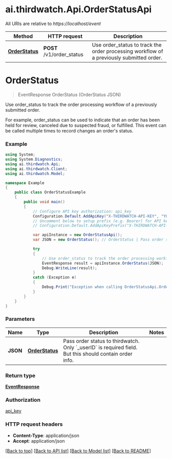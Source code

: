 # ai.thirdwatch.Api.OrderStatusApi

All URIs are relative to *https://localhost/event*

Method | HTTP request | Description
------------- | ------------- | -------------
[**OrderStatus**](OrderStatusApi.md#orderstatus) | **POST** /v1/order_status | Use order_status to track the order processing workflow of a previously submitted order.


<a name="orderstatus"></a>
# **OrderStatus**
> EventResponse OrderStatus (OrderStatus JSON)

Use order_status to track the order processing workflow of a previously submitted order.

For example, order_status can be used to indicate that an order has been held for review, canceled due to suspected fraud, or fulfilled. This event can be called multiple times to record changes an order's status. 

### Example
```csharp
using System;
using System.Diagnostics;
using ai.thirdwatch.Api;
using ai.thirdwatch.Client;
using ai.thirdwatch.Model;

namespace Example
{
    public class OrderStatusExample
    {
        public void main()
        {
            // Configure API key authorization: api_key
            Configuration.Default.AddApiKey("X-THIRDWATCH-API-KEY", "YOUR_API_KEY");
            // Uncomment below to setup prefix (e.g. Bearer) for API key, if needed
            // Configuration.Default.AddApiKeyPrefix("X-THIRDWATCH-API-KEY", "Bearer");

            var apiInstance = new OrderStatusApi();
            var JSON = new OrderStatus(); // OrderStatus | Pass order status to thirdwatch. Only `_userID` is required field. But this should contain order info.

            try
            {
                // Use order_status to track the order processing workflow of a previously submitted order.
                EventResponse result = apiInstance.OrderStatus(JSON);
                Debug.WriteLine(result);
            }
            catch (Exception e)
            {
                Debug.Print("Exception when calling OrderStatusApi.OrderStatus: " + e.Message );
            }
        }
    }
}
```

### Parameters

Name | Type | Description  | Notes
------------- | ------------- | ------------- | -------------
 **JSON** | [**OrderStatus**](OrderStatus.md)| Pass order status to thirdwatch. Only &#x60;_userID&#x60; is required field. But this should contain order info. | 

### Return type

[**EventResponse**](EventResponse.md)

### Authorization

[api_key](../README.md#api_key)

### HTTP request headers

 - **Content-Type**: application/json
 - **Accept**: application/json

[[Back to top]](#) [[Back to API list]](../README.md#documentation-for-api-endpoints) [[Back to Model list]](../README.md#documentation-for-models) [[Back to README]](../README.md)

